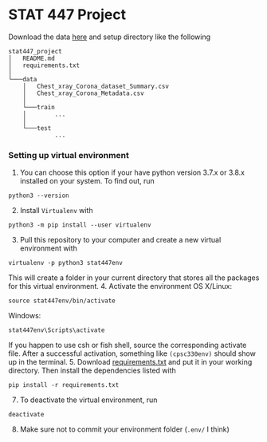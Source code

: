 # STAT 447 Project
 
Download the data [here](https://www.kaggle.com/praveengovi/coronahack-chest-xraydataset?select=Chest_xray_Corona_dataset_Summary.csv) and setup directory like the following
```
stat447_project
│   README.md
│   requirements.txt    
│
└───data
    │   Chest_xray_Corona_dataset_Summary.csv
    │   Chest_xray_Corona_Metadata.csv
    │
    └───train
    │        ...
    │
    └───test
             ...
```
 
### Setting up virtual environment
1. You can choose this option if your have python version 3.7.x or 3.8.x installed on your system. To find out, run
```
python3 --version
```
2. Install `Virtualenv` with
```
python3 -m pip install --user virtualenv
```
3. Pull this repository to your computer and create a new virtual environment with
```
virtualenv -p python3 stat447env
```
This will create a folder in your current directory that stores all the packages for this virtual environment.
4. Activate the environment
OS X/Linux:
```
source stat447env/bin/activate
```
Windows:
```
stat447env\Scripts\activate
```
If you happen to use csh or fish shell, source the corresponding activate file. 
After a successful activation, something like `(cpsc330env)` should show up in the terminal.
5. Download [requirements.txt](requirements.txt) and put it in your working directory. Then install the dependencies listed with
```
pip install -r requirements.txt
```
7. To deactivate the virtual environment, run
```
deactivate
```
8. Make sure not to commit your environment folder (`.env/` I think)
